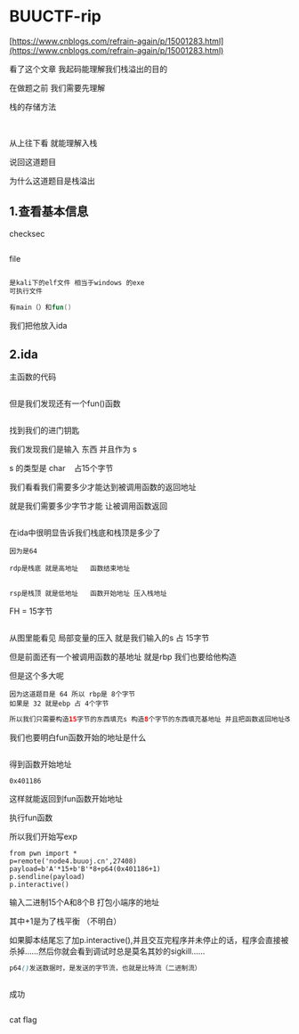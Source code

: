 # BUUCTF-rip

[https://www.cnblogs.com/refrain-again/p/15001283.html](https://www.cnblogs.com/refrain-again/p/15001283.html) 

看了这个文章 我起码能理解我们栈溢出的目的

在做题之前 我们需要先理解

栈的存储方法





<img src="https://i-blog.csdnimg.cn/blog_migrate/2b1ae757b1b04de2916c8f17d25cd7ee.png" alt="" style="max-height:707px; box-sizing:content-box;" />


<img src="https://i-blog.csdnimg.cn/blog_migrate/fe851a9b798dbb2a63953ed739ba9877.png" alt="" style="max-height:649px; box-sizing:content-box;" />


从上往下看 就能理解入栈

说回这道题目

为什么这道题目是栈溢出

## 1.查看基本信息

checksec



<img src="https://i-blog.csdnimg.cn/blog_migrate/93cdc3e46c92cf501fc35f82d05101f1.png" alt="" style="max-height:229px; box-sizing:content-box;" />


file



<img src="https://i-blog.csdnimg.cn/blog_migrate/45392765f46a8a7495315484926fb56d.png" alt="" style="max-height:229px; box-sizing:content-box;" />




```kotlin
是kali下的elf文件 相当于windows 的exe
可执行文件
 
有main（）和fun()
```

我们把他放入ida

## 2.ida

主函数的代码



<img src="https://i-blog.csdnimg.cn/blog_migrate/00206a8421e44c0fad2ef7c58de9d2af.png" alt="" style="max-height:163px; box-sizing:content-box;" />


但是我们发现还有一个fun()函数



<img src="https://i-blog.csdnimg.cn/blog_migrate/34669ec67afb0011c8b99eab881ddec1.png" alt="" style="max-height:148px; box-sizing:content-box;" />


找到我们的进门钥匙

我们发现我们是输入 东西 并且作为 s

s 的类型是 char    占15个字节

我们看看我们需要多少才能达到被调用函数的返回地址

就是我们需要多少字节才能 让被调用函数返回



<img src="https://i-blog.csdnimg.cn/blog_migrate/dee716c1583e685743d7c1c94d171e96.png" alt="" style="max-height:63px; box-sizing:content-box;" />


在ida中很明显告诉我们栈底和栈顶是多少了

```cobol
因为是64 
 
rdp是栈底 就是高地址   函数结束地址
 
 
rsp是栈顶 就是低地址   函数开始地址 压入栈地址
```

FH = 15字节



<img src="https://i-blog.csdnimg.cn/blog_migrate/4c109a7ffa3376daabfbf96e5f4b5905.png" alt="" style="max-height:533px; box-sizing:content-box;" />


从图里能看见 局部变量的压入 就是我们输入的s 占 15字节

但是前面还有一个被调用函数的基地址 就是rbp 我们也要给他构造

但是这个多大呢

```cobol
因为这道题目是 64 所以 rbp是 8个字节
如果是 32 就是ebp 占 4个字节
```

```kotlin
所以我们只需要构造15字节的东西填充s 构造8个字节的东西填充基地址 并且把函数返回地址改为fun函数地址即可
```

我们也要明白fun函数开始的地址是什么



<img src="https://i-blog.csdnimg.cn/blog_migrate/66e841371c7a811b9c8dc7b73017d1a0.png" alt="" style="max-height:268px; box-sizing:content-box;" />


得到函数开始地址

```cobol
0x401186
```

这样就能返回到fun函数开始地址

执行fun函数

所以我们开始写exp

```cobol
from pwn import *
p=remote('node4.buuoj.cn',27408)
payload=b'A'*15+b'B'*8+p64(0x401186+1) 
p.sendline(payload)
p.interactive()
```

输入二进制15个A和8个B 打包小端序的地址

其中+1是为了栈平衡 （不明白）

如果脚本结尾忘了加p.interactive(),并且交互完程序并未停止的话，程序会直接被杀掉……然后你就会看到调试时总是莫名其妙的sigkill……

```scss
p64()发送数据时，是发送的字节流，也就是比特流（二进制流）
```



<img src="https://i-blog.csdnimg.cn/blog_migrate/f0e5deea39adb153bd95b293610652ed.png" alt="" style="max-height:380px; box-sizing:content-box;" />


成功



<img src="https://i-blog.csdnimg.cn/blog_migrate/2841b027f24eb2716eaa97c337b0ba0d.png" alt="" style="max-height:318px; box-sizing:content-box;" />


cat flag



<img src="https://i-blog.csdnimg.cn/blog_migrate/62ae57c8cb1c337ab81a52d37fa8ba2d.png" alt="" style="max-height:84px; box-sizing:content-box;" />